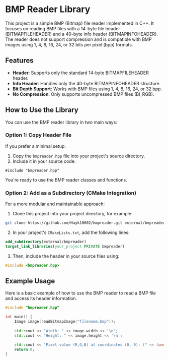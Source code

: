 # BMP Reader Library

This project is a simple BMP (Bitmap) file reader implemented in C++. It focuses on reading BMP files with a 14-byte file header (BITMAPFILEHEADER) and a 40-byte info header (BITMAPINFOHEADER). The reader does not support compression and is compatible with BMP images using 1, 4, 8, 16, 24, or 32 bits per pixel (bpp) formats.

## Features

- **Header**: Supports only the standard 14-byte BITMAPFILEHEADER header.
- **Info Header**: Handles only the 40-byte BITMAPINFOHEADER structure.
- **Bit Depth Support**: Works with BMP files using 1, 4, 8, 16, 24, or 32 bpp.
- **No Compression**: Only supports uncompressed BMP files (BI_RGB).

## How to Use the Library

You can use the BMP reader library in two main ways:

### Option 1: Copy Header File

If you prefer a minimal setup:

1. Copy the `bmpreader.hpp` file into your project's source directory.
2. Include it in your source code:

`#include "bmpreader.hpp"`

You're ready to use the BMP reader classes and functions.

### Option 2: Add as a Subdirectory (CMake Integration)

For a more modular and maintainable approach:

1. Clone this project into your project directory, for example:

```bash 
git clone https://github.com/Hayk10002/bmpreader.git external/bmpreader
```

2. In your project's `CMakeLists.txt`, add the following lines:

```cmake
add_subdirectory(external/bmpreader)  
target_link_libraries(your_project PRIVATE bmpreader)
```

3. Then, include the header in your source files using:

```cpp
#include <bmpreader.hpp>
```

## Example Usage

Here is a basic example of how to use the BMP reader to read a BMP file and access its header information.

```cpp
#include "bmpreader.hpp"

int main() {
    Image image(readBitmapImage("filename.bmp"));
    
    std::cout << "Width: " << image.width << '\n';
    std::cout << "Height: " << image.height << '\n';

    std::cout << "Pixel value (R,G,B) at coordinates (0, 0): (" << (unsigned int)image.pixels[0].red << ", " << (unsigned int)image.pixels[0].green << ", " << (unsigned int)image.pixels[0].blue << ")\n"; 
    return 0;
}
```
